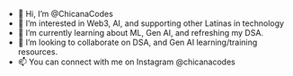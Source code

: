 - 👋 Hi, I’m @ChicanaCodes
- 👀 I’m interested in Web3, AI, and supporting other Latinas in technology 
- 🌱 I’m currently learning about ML, Gen AI, and refreshing my DSA.
- 💞️ I’m looking to collaborate on DSA, and Gen AI learning/training resources.
- 📫 You can connect with me on Instagram @chicanacodes

<!---
ChicanaCodes/ChicanaCodes is a ✨ special ✨ repository because its `README.md` (this file) appears on your GitHub profile.
You can click the Preview link to take a look at your changes.
--->
